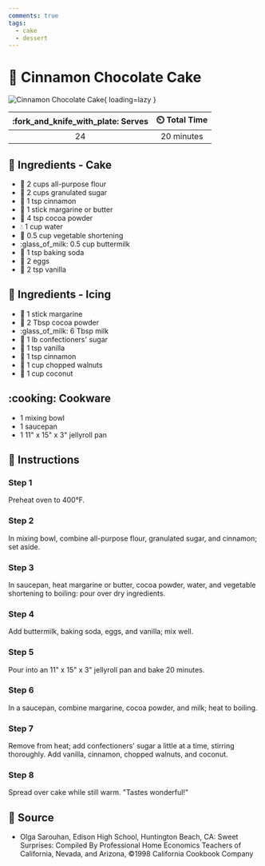 ```yaml
---
comments: true
tags:
  - cake
  - dessert
---
```

# :cake: Cinnamon Chocolate Cake

![Cinnamon Chocolate Cake](../../assets/images/cinnamon-chocolate-cake.jpg){ loading=lazy }

| :fork_and_knife_with_plate: Serves | :timer_clock: Total Time |
|:----------------------------------:|:-----------------------: |
| 24 | 20 minutes |

## :salt: Ingredients - Cake

- :ear_of_rice: 2 cups all-purpose flour
- :candy: 2 cups granulated sugar
- :custard: 1 tsp cinnamon
- :butter: 1 stick margarine or butter
- :chocolate_bar: 4 tsp cocoa powder
- :droplet: 1 cup water
- :carrot: 0.5 cup vegetable shortening
- :glass_of_milk: 0.5 cup buttermilk
- :cup_with_straw: 1 tsp baking soda
- :egg: 2 eggs
- :icecream: 2 tsp vanilla

## :salt: Ingredients - Icing

- :butter: 1 stick margarine
- :chocolate_bar: 2 Tbsp cocoa powder
- :glass_of_milk: 6 Tbsp milk
- :candy: 1 lb confectioners' sugar
- :icecream: 1 tsp vanilla
- :custard: 1 tsp cinnamon
- :chestnut: 1 cup chopped walnuts
- :coconut: 1 cup coconut

## :cooking: Cookware

- 1 mixing bowl
- 1 saucepan
- 1 11" x 15" x 3" jellyroll pan

## :pencil: Instructions

### Step 1

Preheat oven to 400°F.

### Step 2

In mixing bowl, combine all-purpose flour, granulated sugar, and cinnamon; set aside.

### Step 3

In saucepan, heat margarine or butter, cocoa powder, water, and vegetable shortening to boiling: pour over dry
ingredients.

### Step 4

Add buttermilk, baking soda, eggs, and vanilla; mix well.

### Step 5

Pour into an 11" x 15" x 3" jellyroll pan and bake 20 minutes.

### Step 6

In a saucepan, combine margarine, cocoa powder, and milk; heat to boiling.

### Step 7

Remove from heat; add confectioners' sugar a little at a time, stirring thoroughly. Add vanilla, cinnamon, chopped
walnuts, and coconut.

### Step 8

Spread over cake while still warm. "Tastes wonderful!"

## :link: Source

- Olga Sarouhan, Edison High School, Huntington Beach, CA: Sweet Surprises: Compiled By Professional Home Economics
  Teachers of California, Nevada, and Arizona, ©1998 California Cookbook Company
